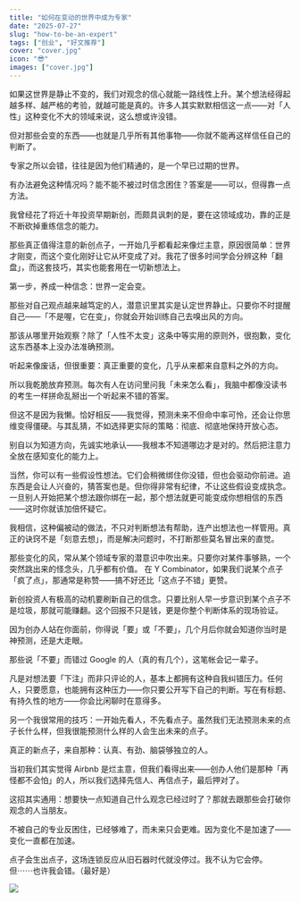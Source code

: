```yaml
---
title: "如何在变动的世界中成为专家"
date: "2025-07-27"
slug: "how-to-be-an-expert"
tags: ["创业", "好文推荐"]
cover: "cover.jpg"
icon: "😎"
images: ["cover.jpg"]
---
```

如果这世界是静止不变的，我们对观念的信心就能一路线性上升。某个想法经得起越多样、越严格的考验，就越可能是真的。许多人其实默默相信这一点——对「人性」这种变化不大的领域来说，这么想或许没错。



但对那些会变的东西——也就是几乎所有其他事物——你就不能再这样信任自己的判断了。



专家之所以会错，往往是因为他们精通的，是一个早已过期的世界。



有办法避免这种情况吗？能不能不被过时信念困住？答案是——可以，但得靠一点方法。



我曾经花了将近十年投资早期新创，而颇具讽刺的是，要在这领域成功，靠的正是不断砍掉重练信念的能力。



那些真正值得注意的新创点子，一开始几乎都看起来像烂主意，原因很简单：世界才刚变，而这个变化刚好让它从坏变成了对。我花了很多时间学会分辨这种「翻盘」，而这套技巧，其实也能套用在一切新想法上。



第一步，养成一种信念：世界一定会变。



那些对自己观点越来越笃定的人，潜意识里其实是认定世界静止。只要你不时提醒自己——「不是喔，它在变」，你就会开始训练自己去嗅出风的方向。



那该从哪里开始观察？除了「人性不太变」这条中等实用的原则外，很抱歉，变化这东西基本上没办法准确预测。



听起来像废话，但很重要：真正重要的变化，几乎从来都来自意料之外的方向。



所以我乾脆放弃预测。每次有人在访问里问我「未来怎么看」，我脑中都像没读书的考生一样拼命乱掰出一个听起来不错的答案。



但这不是因为我懒。恰好相反——我觉得，预测未来不但命中率可怜，还会让你思维变得僵硬。与其乱猜，不如选择更实际的策略：彻底、彻底地保持开放心态。



别自以为知道方向，先诚实地承认——我根本不知道哪边才是对的。然后把注意力全放在感知变化的能力上。



当然，你可以有一些假设性想法。它们会稍微绑住你没错，但也会驱动你前进。追东西是会让人兴奋的，猜答案也是。但你得非常有纪律，不让这些假设变成执念。
一旦别人开始把某个想法跟你绑在一起，那个想法就更可能变成你想相信的东西——这时你就该加倍怀疑它。



我相信，这种偏被动的做法，不只对判断想法有帮助，连产出想法也一样管用。真正的诀窍不是「刻意去想」，而是解决问题时，不打断那些莫名冒出来的直觉。



那些变化的风，常从某个领域专家的潜意识中吹出来。只要你对某件事够熟，一个突然跳出来的怪念头，几乎都有价值。
在 Y Combinator，如果我们说某个点子「疯了点」，那通常是称赞——搞不好还比「这点子不错」更赞。



新创投资人有极高的动机要刷新自己的信念。只要比别人早一步意识到某个点子不是垃圾，那就可能赚翻。这个回报不只是钱，更是你整个判断体系的现场验证。



因为创办人站在你面前，你得说「要」或「不要」，几个月后你就会知道你当时是神预测，还是大走眼。



那些说「不要」而错过 Google 的人（真的有几个），这笔帐会记一辈子。



凡是对想法要「下注」而非只评论的人，基本上都拥有这种自我纠错压力。任何人，只要愿意，也能拥有这种压力——你只要公开写下自己的判断。写在有标题、有持久性的地方——你会比闲聊时在意得多。



另一个我很常用的技巧：一开始先看人，不先看点子。虽然我们无法预测未来的点子长什么样，但我很能预测什么样的人会生出未来的点子。



真正的新点子，来自那种：认真、有劲、脑袋够独立的人。



当初我们其实觉得 Airbnb 是烂主意，但我们看得出来——创办人他们是那种「再怪都不会怕」的人，所以我们选择先信人、再信点子，最后押对了。



这招其实通用：想要快一点知道自己什么观念已经过时了？那就去跟那些会打破你观念的人当朋友。



不被自己的专业反困住，已经够难了，而未来只会更难。因为变化不是加速了——变化一直都在加速。



点子会生出点子，这场连锁反应从旧石器时代就没停过。我不认为它会停。
但⋯⋯也许我会错。（最好是）




![](https://prod-files-secure.s3.us-west-2.amazonaws.com/112d0858-5090-4d34-a606-b75eb8d65fd2/46476355-9cf3-4e99-9b7a-3531bc426380/1000202064.png?X-Amz-Algorithm=AWS4-HMAC-SHA256&X-Amz-Content-Sha256=UNSIGNED-PAYLOAD&X-Amz-Credential=ASIAZI2LB466XTZOOWOC%2F20250729%2Fus-west-2%2Fs3%2Faws4_request&X-Amz-Date=20250729T084744Z&X-Amz-Expires=3600&X-Amz-Security-Token=IQoJb3JpZ2luX2VjEHkaCXVzLXdlc3QtMiJGMEQCIDCf5y1gBoZmfop5OLtB1lGevnGKuHDlX53OfbgXk74xAiBlK1OMcPbIC7Cb%2BMcEI3IMxtFYPJ2lH7ImpvuKXXeDBCqIBAii%2F%2F%2F%2F%2F%2F%2F%2F%2F%2F8BEAAaDDYzNzQyMzE4MzgwNSIMBYqT0nrf%2BZrfKpaJKtwDKWWm0XDtZtqGHWYiEFvCAs7gImGpbgMDabApzdGsmBKVPnzcs%2F2cB6wsePzwkcFRobqDOO5POxyrDyjSl%2FYlB0jtKTeRCvT8%2F1Z8SR0cocNGaa3NJaENv%2Bbj%2FKmIgc520mtWXqFnIhL94OnSjSp0W1nt6avSwW%2BmsIJAay6r4tNyZlYnGN3zX8lDW%2BWW0C0HpxX6iWoyMwF0984ZgY%2FbSjzTAJnxNI1eZXwAp%2FvEpjMPb39mGu3ZUaqRSTN1KgLBo2DIcWhO7nhQA757p%2FGSwZuFHXxSyDh3ceYIyErz9XLHEYSBWWF1ROcrloeq5Fm7UxrJ2x2NNU9g%2FYdT5nmRy5SWhEql%2Bj52rCa%2FkunCPuvR3sdgV4IR6eChQf9otWKjd3bOTW%2BiPn%2B%2Bf35a09ibE%2Br61WzEE0Q%2B049JZbmX9I6Z0rwrNvDFO6cDEveB1nhbBvIuccMUMSMYEvmLtxMCMG0VQbXDafBaC5ZYFSAbIPpdutcsWQE%2BGiv%2FQoHFzn78TMl9Gi4sE07OZ2tP7x2S2a6ssZMVQVhjC3MkH3dAW2O5zuYpDNpaRZIMKkPi4ESIbaRWEBjXkaulajWBEDuuR8lGItkHGJU45i%2B8okSSemzM9OD5Rn6N6I5xg2sw%2BZGixAY6pgE22jjuB6jR6X%2FhztRAXzgFTdcWmH2niYX%2BbyMQU7PmuxHgKqM9n8hjaEhlqJFdjcalsC3ijZYguKzSky5nhb0ur9DuN77p3Y7CuLgAOJa8B8wR2wpD2%2BQevVHQEX%2Bp4xiOsyL9MEMM3oWBYvc8kYzTbVnqM2zasRnTO2gSd8hp%2FZ2kCKhoKxreO%2FMkkr4Q%2BZbyUAzg3Xo0qjAOrAXQszKpynL8CVOC&X-Amz-Signature=cddf7392f49d0e7c8244e5c932cfa72bdb05402e4857e6404b6602bb9d355b64&X-Amz-SignedHeaders=host&x-amz-checksum-mode=ENABLED&x-id=GetObject)

